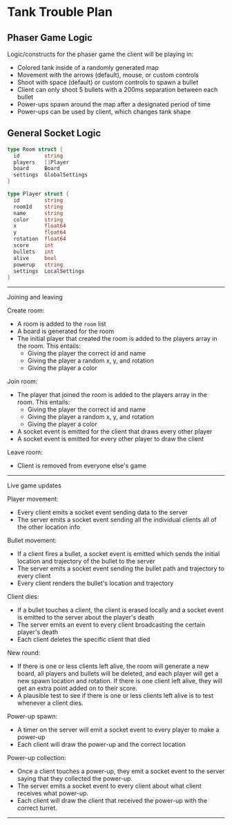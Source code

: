# Tank Trouble Plan

## Phaser Game Logic

Logic/constructs for the phaser game the client will be playing in:
* Colored tank inside of a randomly generated map
* Movement with the arrows (default), mouse, or custom controls
* Shoot with space (default) or custom controls to spawn a bullet
* Client can only shoot 5 bullets with a 200ms separation between each bullet
* Power-ups spawn around the map after a designated period of time
* Power-ups can be used by client, which changes tank shape

## General Socket Logic

~~~go
type Room struct {
  id        string
  players   []Player
  board     Board
  settings  GlobalSettings
}
~~~

~~~go
type Player struct {
  id        string
  roomId    string
  name      string
  color     string
  x         float64
  y         float64
  rotation  float64
  score     int
  bullets   int
  alive     bool
  powerup   string
  settings  LocalSettings
}
~~~

---

Joining and leaving 

Create room:
* A room is added to the `room` list
* A board is generated for the room
* The initial player that created the room is added to the players array in the room. This entails:
  * Giving the player the correct id and name
  * Giving the player a random x, y, and rotation
  * Giving the player a color

Join room:
* The player that joined the room is added to the players array in the room. This entails:
  * Giving the player the correct id and name
  * Giving the player a random x, y, and rotation
  * Giving the player a color
* A socket event is emitted for the client that draws every other player
* A socket event is emitted for every other player to draw the client 

Leave room:
* Client is removed from everyone else's game

---

Live game updates

Player movement:
* Every client emits a socket event sending data to the server
* The server emits a socket event sending all the individual clients all of the other location info

Bullet movement:
* If a client fires a bullet, a socket event is emitted which sends the initial location and trajectory of the bullet to the server
* The server emits a socket event sending the bullet path and trajectory to every client
* Every client renders the bullet's location and trajectory

Client dies:
* If a bullet touches a client, the client is erased locally and a socket event is emitted to the server about the player's death
* The server emits an event to every client broadcasting the certain player's death
* Each client deletes the specific client that died

New round:
* If there is one or less clients left alive, the room will generate a new board, all players and bullets will be deleted, and each player will get a new spawn location and rotation. If there is one client left alive, they will get an extra point added on to their score.
* A plausible test to see if there is one or less clients left alive is to test whenever a client dies.

Power-up spawn:
* A timer on the server will emit a socket event to every player to make a power-up
* Each client will draw the power-up and the correct location

Power-up collection:
* Once a client touches a power-up, they emit a socket event to the server saying that they collected the power-up.  
* The server emits a socket event to every client about what client receives what power-up.
* Each client will draw the client that received the power-up with the correct turret.

---
